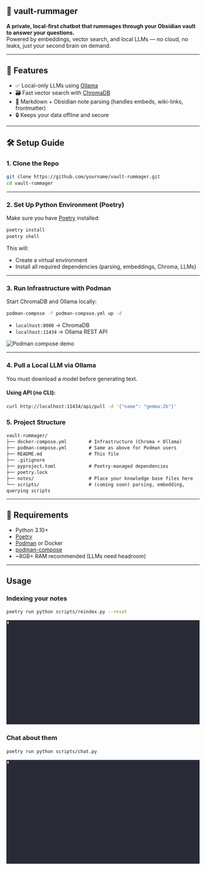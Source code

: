 ## 🧠 vault-rummager

**A private, local-first chatbot that rummages through your Obsidian vault to answer your questions.**  
Powered by embeddings, vector search, and local LLMs — no cloud, no leaks, just your second brain on demand.

---

## 🚀 Features

- ✅ Local-only LLMs using [Ollama](https://ollama.com/)
- 🗃️ Fast vector search with [ChromaDB](https://github.com/chroma-core/chroma)
- 🧾 Markdown + Obsidian note parsing (handles embeds, wiki-links, frontmatter)
- 🔒 Keeps your data offline and secure

---

## 🛠️ Setup Guide

### 1. Clone the Repo

```bash
git clone https://github.com/yourname/vault-rummager.git
cd vault-rummager
```

---

### 2. Set Up Python Environment (Poetry)

Make sure you have [Poetry](https://python-poetry.org/docs/#installation) installed:

```bash
poetry install
poetry shell
```

This will:
- Create a virtual environment
- Install all required dependencies (parsing, embeddings, Chroma, LLMs)

---

### 3. Run Infrastructure with Podman

Start ChromaDB and Ollama locally:

```bash
podman-compose -f podman-compose.yml up -d
```

- `localhost:8000` → ChromaDB
- `localhost:11434` → Ollama REST API


![Podman compose demo](imgs/podmancompose.gif)

---

### 4. Pull a Local LLM via Ollama

You must download a model before generating text.

#### Using API (no CLI):

```bash
curl http://localhost:11434/api/pull -d '{"name": "gemma:2b"}'
```

### 5. Project Structure

```
vault-rummager/
├── docker-compose.yml        # Infrastructure (Chroma + Ollama)
├── podman-compose.yml        # Same as above for Podman users
├── README.md                 # This file
├── .gitignore
├── pyproject.toml            # Poetry-managed dependencies
├── poetry.lock
├── notes/                    # Place your knowledge base files here
└── scripts/                  # (coming soon) parsing, embedding, querying scripts
```

---

## 📌 Requirements

- Python 3.10+
- [Poetry](https://python-poetry.org/)
- [Podman](https://podman.io/) or Docker
- [podman-compose](https://github.com/containers/podman-compose)
- ~8GB+ RAM recommended (LLMs need headroom)

---

## Usage
### Indexing your notes

```bash
poetry run python scripts/reindex.py --reset
```

![Reindexing in action](imgs/reindex.gif)


### Chat about them
```bash
poetry run python scripts/chat.py
```
![Ask about Taylor Swift](imgs/correct-answer.gif)